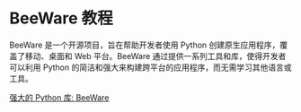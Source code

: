 # BeeWare 教程

<show-structure depth="3"/>

BeeWare 是一个开源项目，旨在帮助开发者使用 Python 创建原生应用程序，覆盖了移动、桌面和 Web 平台。BeeWare 通过提供一系列工具和库，使得开发者可以利用 Python 的简洁和强大来构建跨平台的应用程序，而无需学习其他语言或工具。

<seealso>
<category ref="ref_docs">
    <a href="https://mp.weixin.qq.com/s/dQWWBr2zsC4e9Z-oAyZn7A">强大的 Python 库: BeeWare</a>
</category>
<category ref="ref_github">
</category>
<category ref="ref_issues">
</category>
<category ref="ref_hf">
</category>
<category ref="ref_ms">
</category>
</seealso>

